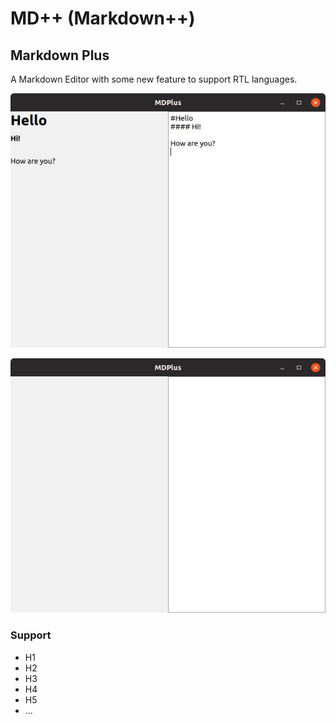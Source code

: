 # MD++ (Markdown++)

## Markdown Plus

A Markdown Editor with some new feature to support RTL languages.

![screenshot](screenshot2.jpg)

![screenshot](screenshot1.jpg)

### Support

- H1
- H2
- H3
- H4
- H5
- ...
